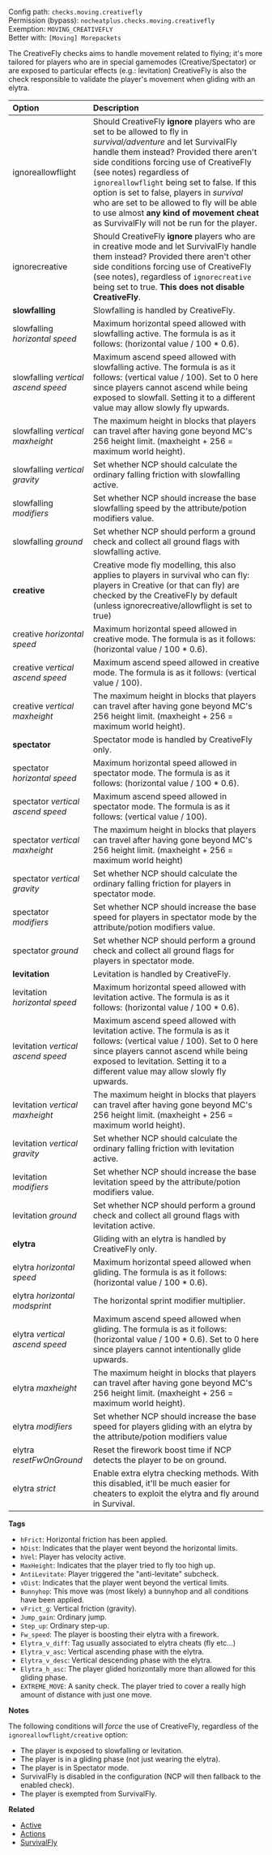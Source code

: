 Config path: `checks.moving.creativefly`  
Permission (bypass): `nocheatplus.checks.moving.creativefly`  
Exemption: `MOVING_CREATIVEFLY`  
Better with: `[Moving] Morepackets`  

The CreativeFly checks aims to handle movement related to flying; it's more tailored for players who are in special gamemodes (Creative/Spectator) or are exposed to particular effects (e.g.: levitation)
CreativeFly is also the check responsible to validate the player's movement when gliding with an elytra.

| Option              | Description |
| :------------------ | :---------- |
| ignoreallowflight   | Should CreativeFly **ignore** players who are set to be allowed to fly in _survival/adventure_ and let SurvivalFly handle them instead? Provided there aren't side conditions forcing use of CreativeFly (see notes) regardless of `ignoreallowflight` being set to false. If this option is set to false, players in _survival_ who are set to be allowed to fly will be able to use almost **any kind of movement cheat** as SurvivalFly will not be run for the player. |
| ignorecreative      | Should CreativeFly **ignore** players who are in creative mode and let SurvivalFly handle them instead? Provided there aren't other side conditions forcing use of CreativeFly (see notes), regardless of `ignorecreative` being set to true. **This does not disable CreativeFly**. |
| **slowfalling**        | Slowfalling is handled by CreativeFly. |
| slowfalling _horizontal speed_ |Maximum horizontal speed allowed with slowfalling active. The formula is as it follows: (horizontal value / 100 * 0.6).|
| slowfalling _vertical ascend speed_ |Maximum ascend speed allowed with slowfalling active. The formula is as it follows: (vertical value / 100). Set to 0 here since players cannot ascend while being exposed to slowfall. Setting it to a different value may allow slowly fly upwards.|
| slowfalling _vertical maxheight_|The maximum height in blocks that players can travel after having gone beyond MC's 256 height limit. (maxheight + 256 = maximum world height).|
| slowfalling _vertical gravity_|Set whether NCP should calculate the ordinary falling friction with slowfalling active.|
| slowfalling _modifiers_|Set whether NCP should increase the base slowfalling speed by the attribute/potion modifiers value.|
| slowfalling _ground_|Set whether NCP should perform a ground check and collect all ground flags with slowfalling active.|
| **creative**           | Creative mode fly modelling, this also applies to players in survival who can fly: players in Creative (or that can fly) are checked by the CreativeFly by default (unless ignorecreative/allowflight is set to true)|
| creative _horizontal speed_|Maximum horizontal speed allowed in creative mode. The formula is as it follows: (horizontal value / 100 * 0.6).|
| creative _vertical ascend speed_|Maximum ascend speed allowed in creative mode. The formula is as it follows: (vertical value / 100). |
| creative _vertical maxheight_|The maximum height in blocks that players can travel after having gone beyond MC's 256 height limit. (maxheight + 256 = maximum world height).|
| **spectator**         | Spectator mode is handled by CreativeFly only. |
| spectator  _horizontal speed_ |Maximum horizontal speed allowed in spectator mode. The formula is as it follows: (horizontal value / 100 * 0.6).|
| spectator  _vertical ascend speed_ |Maximum ascend speed allowed in spectator mode. The formula is as it follows: (vertical value / 100).|
| spectator  _vertical maxheight_|The maximum height in blocks that players can travel after having gone beyond MC's 256 height limit. (maxheight + 256 = maximum world height)|
| spectator  _vertical gravity_|Set whether NCP should calculate the ordinary falling friction for players in spectator mode.|
| spectator  _modifiers_|Set whether NCP should increase the base speed for players in spectator mode by the attribute/potion modifiers value.|
| spectator  _ground_|Set whether NCP should perform a ground check and collect all ground flags for players in spectator mode.|
| **levitation**        | Levitation is handled by CreativeFly. |
| levitation _horizontal speed_ |Maximum horizontal speed allowed with levitation active. The formula is as it follows: (horizontal value / 100 * 0.6).|
| levitation _vertical ascend speed_ |Maximum ascend speed allowed with levitation active. The formula is as it follows: (vertical value / 100). Set to 0 here since players cannot ascend while being exposed to levitation. Setting it to a different value may allow slowly fly upwards.|
| levitation _vertical maxheight_|The maximum height in blocks that players can travel after having gone beyond MC's 256 height limit. (maxheight + 256 = maximum world height).|
| levitation _vertical gravity_|Set whether NCP should calculate the ordinary falling friction with levitation active.|
| levitation _modifiers_|Set whether NCP should increase the base levitation speed by the attribute/potion modifiers value.|
| levitation _ground_|Set whether NCP should perform a ground check and collect all ground flags with levitation active.|
| **elytra**           | Gliding with an elytra is handled by CreativeFly only.|
| elytra _horizontal speed_|Maximum horizontal speed allowed when gliding. The formula is as it follows: (horizontal value / 100 * 0.6).|
| elytra  _horizontal modsprint_|The horizontal sprint modifier multiplier.|
| elytra _vertical ascend speed_ |Maximum ascend speed allowed when gliding. The formula is as it follows: (horizontal value / 100 * 0.6). Set to 0 here since players cannot intentionally glide upwards.|
| elytra _maxheight_|The maximum height in blocks that players can travel after having gone beyond MC's 256 height limit. (maxheight + 256 = maximum world height).|
| elytra _modifiers_|Set whether NCP should increase the base speed for players gliding with an elytra by the attribute/potion modifiers value|
| elytra _resetFwOnGround_ | Reset the firework boost time if NCP detects the player to be on ground. |
| elytra _strict_ | Enable extra elytra checking methods. With this disabled, it'll be much easier for cheaters to exploit the elytra and fly around in Survival.|

**Tags**
* `hFrict`: Horizontal friction has been applied.
* `hDist`: Indicates that the player went beyond the horizontal limits.
* `hVel`: Player has velocity active.
* `MaxHeight`: Indicates that the player tried to fly too high up.
* `AntiLevitate`: Player triggered the "anti-levitate" subcheck.
* `vDist`: Indicates that the player went beyond the vertical limits.
* `Bunnyhop`: This move was (most likely) a bunnyhop and all conditions have been applied.
* `vFrict_g`: Vertical friction (gravity).
* `Jump_gain`: Ordinary jump.
* `Step_up`: Ordinary step-up.
* `Fw_speed`: The player is boosting their elytra with a firework.
* `Elytra_v_diff`: Tag usually associated to elytra cheats (fly etc...)
* `Elytra_v_asc`: Vertical ascending phase with the elytra.
* `Elytra_v_desc`: Vertical descending phase with the elytra.
* `Elytra_h_asc`: The player glided horizontally more than allowed for this gliding phase.
* `EXTREME_MOVE`: A sanity check. The player tried to cover a really high amount of distance with just one move.

**Notes**

The following conditions will _force_ the use of CreativeFly, regardless of the `ignoreallowflight/creative` option:
* The player is exposed to slowfalling or levitation.
* The player is in a gliding phase (not just wearing the elytra).
* The player is in Spectator mode.
* SurvivalFly is disabled in the configuration (NCP will then fallback to the enabled check).
* The player is exempted from SurvivalFly.


**Related**  
* [Active](https://github.com/Updated-NoCheatPlus/Docs/blob/master/Settings/General.md#active)
* [Actions](https://github.com/Updated-NoCheatPlus/Docs/blob/master/Settings/General.md#actions)
* [SurvivalFly](https://github.com/Updated-NoCheatPlus/Docs/blob/master/Settings/Checks/%5BMoving%5D-Survivalfly.md)
